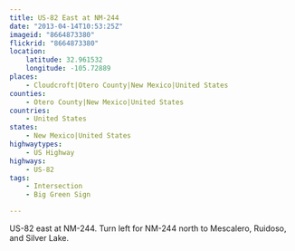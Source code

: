 ```yaml
---
title: US-82 East at NM-244
date: "2013-04-14T10:53:25Z"
imageid: "8664873380"
flickrid: "8664873380"
location:
    latitude: 32.961532
    longitude: -105.72889
places:
    - Cloudcroft|Otero County|New Mexico|United States
counties:
    - Otero County|New Mexico|United States
countries:
    - United States
states:
    - New Mexico|United States
highwaytypes:
    - US Highway
highways:
    - US-82
tags:
    - Intersection
    - Big Green Sign

---
```

US-82 east at NM-244.  Turn left for NM-244 north to Mescalero, Ruidoso, and Silver Lake.